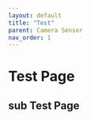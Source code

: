 ```yaml
---
layout: default
title: "Test"
parent: Camera Sensor
nav_order: 1
---
```


# Test Page
## sub Test Page